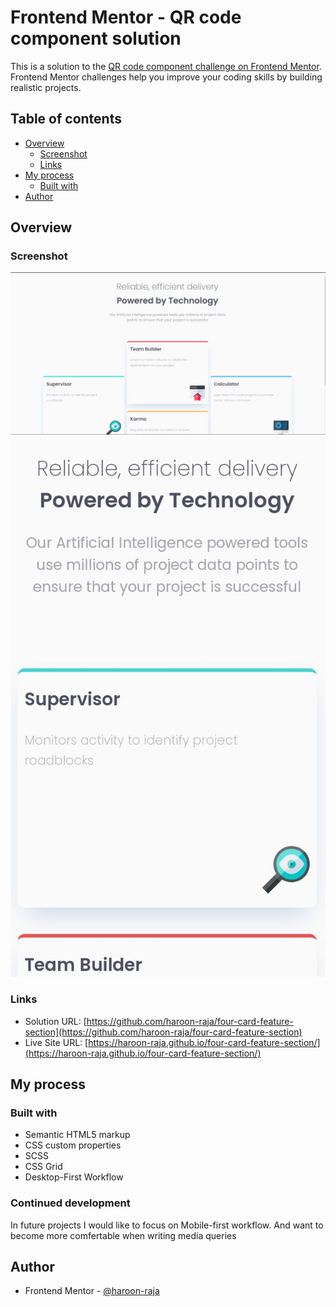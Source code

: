 # Frontend Mentor - QR code component solution

This is a solution to the [QR code component challenge on Frontend Mentor](https://www.frontendmentor.io/challenges/qr-code-component-iux_sIO_H). Frontend Mentor challenges help you improve your coding skills by building realistic projects. 

## Table of contents

- [Overview](#overview)
  - [Screenshot](#screenshot)
  - [Links](#links)
- [My process](#my-process)
  - [Built with](#built-with)
- [Author](#author)

## Overview

### Screenshot

![](./screenshots/desktop.png)
![](./screenshots/mobile.jpg)

### Links

- Solution URL: [https://github.com/haroon-raja/four-card-feature-section](https://github.com/haroon-raja/four-card-feature-section)
- Live Site URL: [https://haroon-raja.github.io/four-card-feature-section/](https://haroon-raja.github.io/four-card-feature-section/)

## My process

### Built with

- Semantic HTML5 markup
- CSS custom properties
- SCSS
- CSS Grid
- Desktop-First Workflow

### Continued development
In future projects I would like to focus on Mobile-first workflow. And want to become more comfertable when writing media queries

## Author

- Frontend Mentor - [@haroon-raja](https://www.frontendmentor.io/profile/haroon-raja)

 
